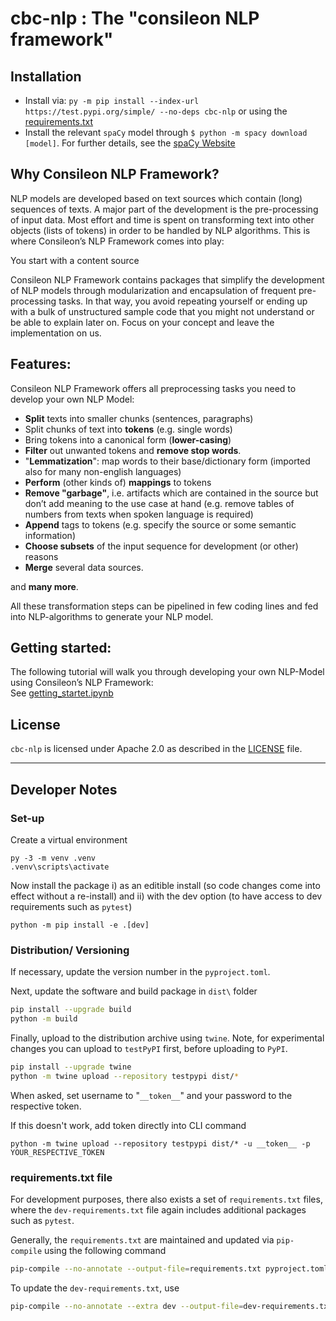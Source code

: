 # cbc-nlp : The "consileon NLP framework"

## Installation
- Install via: `py -m pip install --index-url https://test.pypi.org/simple/ --no-deps cbc-nlp` or using the [requirements.txt](requirements.txt)
- Install the relevant `spaCy` model through `$ python -m spacy download [model]`. For further details, see the [spaCy Website](https://spacy.io/usage/models#download)

## Why Consileon NLP Framework?
NLP models are developed based on text sources which contain (long) sequences of texts.
A major part of the development is the pre-processing of input data.
Most effort and time is spent on transforming text into other objects (lists of tokens) in order to be handled by NLP algorithms.
This is where Consileon’s NLP Framework comes into play:

You start with a content source


Consileon NLP Framework contains packages that simplify the development of NLP models through modularization and encapsulation of frequent pre-processing tasks. In that way, you avoid repeating yourself or ending up with a bulk of unstructured sample code that you might not understand or be able to explain later on. Focus on your concept and leave the implementation on us.  

## Features: 
Consileon NLP Framework offers all preprocessing tasks you need to develop your own NLP Model: 

- **Split** texts into smaller chunks (sentences, paragraphs) 
- Split chunks of text into **tokens** (e.g. single words) 
- Bring tokens into a canonical form (**lower-casing**) 
- **Filter** out unwanted tokens and **remove stop words**. 
- "**Lemmatization**":  map words to their base/dictionary form (imported also for many non-english languages) 
- **Perform** (other kinds of) **mappings** to tokens 
- **Remove "garbage"**, i.e. artifacts which are contained in the source but don’t add meaning to the use case at hand (e.g. remove tables of numbers from texts when spoken language is required) 
- **Append** tags to tokens (e.g. specify the source or some semantic information) 
- **Choose subsets** of the input sequence for development (or other) reasons 
- **Merge** several data sources. 

and **many more**. 

All these transformation steps can be pipelined in few coding lines and fed into NLP-algorithms to generate your NLP model.   



## Getting started: 
The following tutorial will walk you through developing your own NLP-Model using Consileon’s NLP Framework:  
See [getting_startet.ipynb](examples/notebooks/getting_started.ipynb)


## License
`cbc-nlp` is licensed under Apache 2.0 as described in the [LICENSE](LICENSE) file.

---

## Developer Notes

### Set-up
Create a virtual environment
```
py -3 -m venv .venv
.venv\scripts\activate
```
Now install the package i) as an editible install (so code changes come into effect without a re-install) and ii) with the dev option (to have access to dev requirements such as `pytest`)
```
python -m pip install -e .[dev]
```

### Distribution/ Versioning
If necessary, update the version number in the `pyproject.toml`.

Next, update the software and build package in `dist\` folder
```Bash
pip install --upgrade build
python -m build
```

Finally, upload to the distribution archive using `twine`. Note, for experimental changes you can upload to `testPyPI` first, before uploading to `PyPI`.
```Bash
pip install --upgrade twine
python -m twine upload --repository testpypi dist/*
```
When asked, set username to "`__token__`" and your password to the respective token.

If this doesn't work, add token directly into CLI command
```
python -m twine upload --repository testpypi dist/* -u __token__ -p YOUR_RESPECTIVE_TOKEN
```

### requirements.txt file
For development purposes, there also exists a set of `requirements.txt` files, where the `dev-requirements.txt` file again includes additional packages such as `pytest`.

Generally, the `requirements.txt` are maintained and updated via `pip-compile` using the following command
```Bash
pip-compile --no-annotate --output-file=requirements.txt pyproject.toml
```

To update the `dev-requirements.txt`, use
```Bash
pip-compile --no-annotate --extra dev --output-file=dev-requirements.txt pyproject.toml
```









